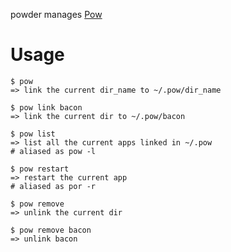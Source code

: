 powder manages [Pow](http://pow.cx/)

# Usage #

    $ pow
    => link the current dir_name to ~/.pow/dir_name

    $ pow link bacon
    => link the current dir to ~/.pow/bacon

    $ pow list
    => list all the current apps linked in ~/.pow
    # aliased as pow -l

    $ pow restart 
    => restart the current app
    # aliased as por -r

    $ pow remove
    => unlink the current dir

    $ pow remove bacon
    => unlink bacon
